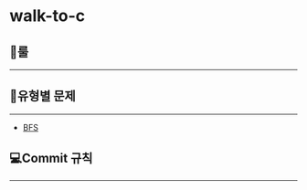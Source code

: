 # walk-to-c

## 📢룰
---

## 📘유형별 문제
---
- [BFS](https://www.acmicpc.net/workbook/view/7313)

## 💻Commit 규칙
---
